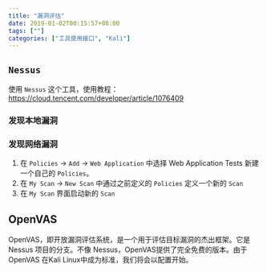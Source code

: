 ```yaml
---
title: "漏洞评估"
date: 2019-01-02T00:15:57+08:00
tags: [""]
categories: ["工具使用接口", "Kali"]
---
```



## `Nessus`

使用 `Nessus` 这个工具，使用教程：https://cloud.tencent.com/developer/article/1076409

### 发现本地漏洞

### 发现网络漏洞

1. 在 `Policies` &rarr; `Add` &rarr; `Web Application` 中选择 Web Application Tests 新建一个自己的 `Policies`。
2. 在 `My Scan` &rarr; `New Scan` 中通过之前定义的 `Policies` 定义一个新的 `Scan`
3. 在 `My Scan` 界面启动新的 `Scan` 

## OpenVAS

OpenVAS，即开放漏洞评估系统，是一个用于评估目标漏洞的杰出框架。它是 Nessus 项目的分支。不像 Nessus，OpenVAS提供了完全免费的版本。由于 OpenVAS 在Kali Linux中成为标准，我们将会以配置开始。
